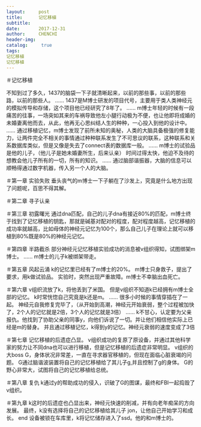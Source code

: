 ```yaml
---
layout:     post
title:      记忆移植
subtitle:   
date:       2017-12-31
author:     CHENCHI
header-img: 
catalog: 	 true
tags:
记忆移植
记忆移植
---
```

＃记忆移植

不知到过了多久，1437的脑袋一下子就清晰起来，以前的那些事，以前的那些路，以前的那些人。
……
1437是M博士研发的项目代号，主要用于类人类神经元的模拟传导和存储，这个项目他已经研究了8年了。
……
m博士年轻的时候有一段痛苦的往事，一场突如其来的车祸导致他左小腿行动极为不便，也让他即将成婚的未婚妻离他而去，从此，他再无心思纠结人生的种种，一心投入到他的设计中。
……
通过移植记忆，m博士发现了前所未知的奥秘，人类的大脑具备极强的修复能力，让两件完全不相关的事情通过种种联系发生了不可思议的联系，这种联系和关系数据库类似，但是又像是失去了connect表的数据库一般。
……
m博士的试验品是他的儿子，（他儿子是她未婚妻所生，后来认亲）
时间过得太快，他迫不及待的想教会他儿子所有的一切，所有的知识。
……
通过脑部谐振器，大脑的信息可以顺畅得通过数字机器，传入另一个人的大脑。

＃第一章
实验失败
垂头丧气的m博士一下子躺在了沙发上，究竟是什么地方出现了问题呢，百思不得其解。

＃第二章
寻子认亲

＃第三章
初露曙光
通过dna匹配，自己的儿子dna有接近80%的匹配，m博士终于找到了记忆移植的钥匙，那就是碱基对配对的程度，配对程度越高，记忆移植的成功率就越高，比如母体的神经元记忆为100个，那么自己儿子在理论上就可以移植到80%既是80%的神经元记忆。

＃第四章
半路截杀
部分神经元记忆移植实验成功的消息被v组织得知，试图绑架m博士。
……
m博士的儿子k被绑架带走。

＃第五章
风起云涌
k的记忆里已经有了m博士的20%。
m博士只身救子，提出了要求，用k做试验品。
实验时，突然出现严重故障。m博士不幸脑出血死亡。

＃第六章
v组织流放了k，将他丢到了米国。
但是v组织不知道k已经拥有m博士全部的记忆。
k时常恍惚自己究竟是k还是m。
……
很多小时候的事情穿插在了一起。
神经元自我修复完毕了，（从开始到高潮，神经元开始衰弱，整个过程被加快了，2个人的记忆就是2倍，3个人的记忆就是3倍）
……
k不甘心，认定要为父亲报仇。他找到了协助父亲的同事y，向他们诉说了一切。并让他们相信他实际上已经是m的替身。
并且通过移植记忆，k得到y的记忆。神经元衰弱的速度变成了3倍

＃第七章
记忆移植的后遗症凸显。
v组织成功的复原了原设备，并通过其他科学家的努力让不同dna也可以进行移植，但是记忆移植的后遗症非常明显。
v组织的大boss G，身体状况非常差，一直在寻求器官移植的，但现在面临心脏衰竭的问题。
G通过脑谐波装置将自己的记忆移植给了其儿子g,并且控制了g的身体。
G的野心非常大，试图将自己的记忆移植给总统。

＃第八章
复仇
k通过y的帮助成功的侵入，识破了G的图谋，最终和FBI一起捣毁了v组织。

＃第九章
k这时的后遗症也凸显出来，神经元快速的削减，并有向老年痴呆的方向发展。
最终，k没有选择将自己的记忆移植给其儿子 jon，让他自己开始学习和成长。
end
设备被锁在车库里，k将记忆储存进入了ssd。他的和m博士的。
